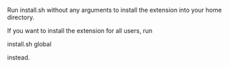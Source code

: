 Run install.sh without any arguments to install the extension into your home directory.

If you want to install the extension for all users, run

install.sh global

instead.
